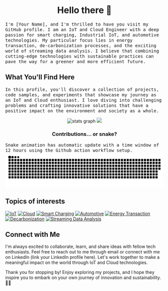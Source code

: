 <h1 align="center">Hello there 👋</h1>
<samp>I'm [Your Name], and I'm thrilled to have you visit my GitHub profile. I am an IoT and Cloud Engineer with a deep passion for smart charging, Industrial IoT, and automotive technologies. My particular focus lies in energy transaction, de-carbonization processes, and the exciting world of streaming data analysis. I believe that combining cutting-edge technologies with sustainable practices can pave the way for a greener and more efficient future.</samp>

## What You'll Find Here

<samp>In this profile, you'll discover a collection of projects, code samples, and experiments that showcase my journey as an IoT and Cloud enthusiast. I love diving into challenging problems and crafting innovative solutions that have a positive impact on the environment and society as a whole.
</samp>


<div align="center">
   <img src="https://github-readme-stats.vercel.app/api?hide_title=false&hide_rank=false&show_icons=true&include_all_commits=true&count_private=true&disable_animations=true&theme=white&locale=en&hide_border=false&username=masedev" height="150" alt="stats graph"  />
   <img height="150" src="https://github-readme-stats.vercel.app/api/top-langs/?username=masedev" />
 </div>

<h3 align="center">Contributions... or snake?</h3>
<samp>Snake animation has automatic update with a time window of 12 hours using the Github action workflow setup.</samp>

<img src="https://github.com/masedev/masedev/blob/assets/snake.svg" alt="Snake Animation" />

## Topics of interests
[![IoT](https://img.shields.io/badge/-IoT-blue)](https://aws.amazon.com/what-is/iot/)
[![Cloud](https://img.shields.io/badge/-Cloud%20Computing-orange)](https://cloud.google.com/learn/what-is-cloud-computing)
[![Smart Charging](https://img.shields.io/badge/-Smart%20Charging-green)](https://energysavingtrust.org.uk/advice/smart-charging-electric-vehicles/)
[![Automotive](https://img.shields.io/badge/-Automotive-red)](https://www.doxee.com/blog/technology/iot-and-automotive/)
[![Energy Transaction](https://img.shields.io/badge/-Energy%20Transaction-purple)](https://www.enelgreenpower.com/learning-hub/energy-transition)
[![Decarbonization](https://img.shields.io/badge/-Decarbonization-lightgrey)](https://www.ibm.com/topics/decarbonization)
[![Streaming Data Analysis](https://img.shields.io/badge/-Streaming%20Data%20Analysis-blueviolet)](https://aws.amazon.com/streaming-data/)

## Connect with Me

I'm always excited to collaborate, learn, and share ideas with fellow tech enthusiasts. Feel free to reach out to me through email or connect with me on LinkedIn (link your LinkedIn profile here). Let's work together to make a meaningful impact on the world through IoT and Cloud technologies.

Thank you for stopping by! Enjoy exploring my projects, and I hope they inspire you to embark on your own journey of innovation and sustainability. 🌱💡

